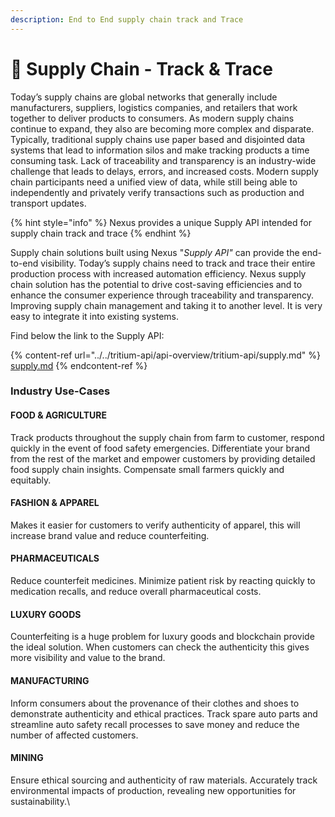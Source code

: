 ```yaml
---
description: End to End supply chain track and Trace
---
```


# 🚚 Supply Chain - Track & Trace

Today’s supply chains are global networks that generally include manufacturers, suppliers, logistics companies, and retailers that work together to deliver products to consumers. As modern supply chains continue to expand, they also are becoming more complex and disparate. Typically, traditional supply chains use paper based and disjointed data systems that lead to information silos and make tracking products a time consuming task. Lack of traceability and transparency is an industry-wide challenge that leads to delays, errors, and increased costs. Modern supply chain participants need a unified view of data, while still being able to independently and privately verify transactions such as production and transport updates.

{% hint style="info" %}
Nexus provides a unique Supply API intended for supply chain track and trace
{% endhint %}

Supply chain solutions built using Nexus "_Supply API"_ can provide the end-to-end visibility. Today’s supply chains need to track and trace their entire production process with increased automation efficiency. Nexus supply chain solution has the potential to drive cost-saving efficiencies and to enhance the consumer experience through traceability and transparency. Improving supply chain management and taking it to another level. It is very easy to integrate it into existing systems.

Find below the link to the Supply API:

{% content-ref url="../../tritium-api/api-overview/tritium-api/supply.md" %}
[supply.md](../../tritium-api/api-overview/tritium-api/supply.md)
{% endcontent-ref %}

### Industry Use-Cases

#### FOOD & AGRICULTURE <a href="#food_and_agriculture" id="food_and_agriculture"></a>

Track products throughout the supply chain from farm to customer, respond quickly in the event of food safety emergencies. Differentiate your brand from the rest of the market and empower customers by providing detailed food supply chain insights. Compensate small farmers quickly and equitably.

#### FASHION & APPAREL

Makes it easier for customers to verify authenticity of apparel, this will increase brand value and reduce counterfeiting.&#x20;

#### PHARMACEUTICALS

Reduce counterfeit medicines. Minimize patient risk by reacting quickly to medication recalls, and reduce overall pharmaceutical costs.

#### LUXURY GOODS

Counterfeiting is a huge problem for luxury goods and blockchain provide the ideal solution. When customers can check the authenticity this gives more visibility and value to the brand.&#x20;

#### MANUFACTURING

Inform consumers about the provenance of their clothes and shoes to demonstrate authenticity and ethical practices. Track spare auto parts and streamline auto safety recall processes to save money and reduce the number of affected customers.

#### MINING <a href="#mining" id="mining"></a>

Ensure ethical sourcing and authenticity of raw materials. Accurately track environmental impacts of production, revealing new opportunities for sustainability.\


